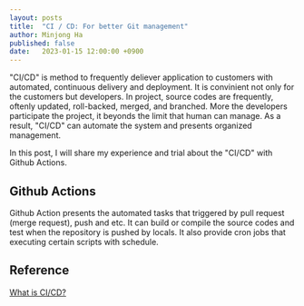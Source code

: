 ```yaml
---
layout: posts
title:  "CI / CD: For better Git management"
author: Minjong Ha
published: false
date:   2023-01-15 12:00:00 +0900
---
```


"CI/CD" is method to frequently deliever application to customers with automated, continuous delivery and deployment.
It is convinient not only for the customers but developers.
In project, source codes are frequently, oftenly updated, roll-backed, merged, and branched.
More the developers participate the project, it beyonds the limit that human can manage.
As a result, "CI/CD" can automate the system and presents organized management.

In this post, I will share my experience and trial about the "CI/CD" with Github Actions.


## Github Actions

Github Action presents the automated tasks that triggered by pull request (merge request), push and etc.
It can build or compile the source codes and test when the repository is pushed by locals.
It also provide cron jobs that executing certain scripts with schedule.

## Reference

[What is CI/CD?](https://www.redhat.com/en/topics/devops/what-is-ci-cd)


